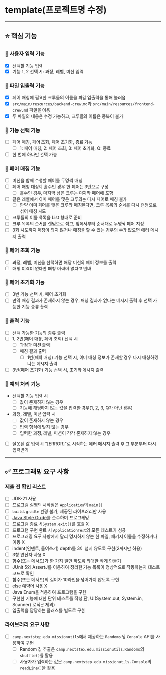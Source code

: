# template(프로젝트명 수정)

***

## ⭐️ 핵심 기능

### 📌 사용자 입력 기능

- [x] 선택할 기능 입력
- [x] 기능 1, 2 선택 시: 과정, 레벨, 미션 입력

### 📌 파일 입출력 기능

- [x] 페어 매칭에 필요한 크루들의 이름을 파일 입출력을 통해 불러옴
- [x] `src/main/resources/backend-crew.md`과 `src/main/resources/frontend-crew.md` 파일을 이용
- [x] 두 파일의 내용은 수정 가능하고, 크루들의 이름은 중복이 불가

### 📌 기능 선택 기능

- [ ] 페어 매칭, 페어 조회, 페어 초기화, 종료 기능
    - [ ] 1: 페어 매칭, 2: 페어 조회, 3: 페어 초기화, Q: 종료
- [ ] 한 번에 하나만 선택 가능

### 📌 페어 매칭 기능

- [ ] 미션을 함께 수행할 페어를 두명씩 매칭
- [ ] 페어 매칭 대상이 홀수인 경우 한 페어는 3인으로 구성
    - [ ] 홀수인 경우, 마지막 남은 크루는 마지막 페어에 포함
- [ ] 같은 레벨에서 이미 페어를 맺은 크루와는 다시 페어로 매칭 불가
    - [ ] 만약 이미 페어를 맺은 크루와 매칭된다면, 크루 목록의 순서를 다시 랜덤으로 섞어 매칭 시도
- [ ] 크루들의 이름 목록을 List<String> 형태로 준비
- [ ] 크루 목록의 순서를 랜덤으로 섞고, 앞에서부터 순서대로 두명씩 페어 지정
- [ ] 3회 시도까지 매칭이 되지 않거나 매칭을 할 수 있는 경우의 수가 없으면 에러 메시지 출력

### 📌 페어 조회 기능

- [ ] 과정, 레벨, 미션을 선택하면 해당 미션의 페어 정보를 출력
- [ ] 매칭 이력이 없다면 매칭 이력이 없다고 안내

### 📌 페어 초기화 기능

- [ ] 3번 기능 선택 시, 페어 초기화
- [ ] 만약 매칭 결과가 존재하지 않는 경우, 매칭 결과가 없다는 메시지 출력 후 선택 가능한 기능 종류 출력

### 📌 출력 기능

- [ ] 선택 가능한 기능의 종류 출력
- [ ] 1, 2번(페어 매칭, 페어 조회) 선택 시
    - [ ] 과정과 미션 출력
    - [ ] 매칭 결과 출력
        - [ ] 1번(페어 매칭) 기능 선택 시, 이미 매칭 정보가 존재할 경우 다시 매칭하겠냐는 메시지 출력
- [ ] 3번(페어 초기화) 기능 선택 시, 초기화 메시지 출력

### 📌 예외 처리 기능

- 선택할 기능 입력 시
    - [ ] 값이 존재하지 않는 경우
    - [ ] 기능에 해당하지 않는 값을 입력한 경우(1, 2, 3, Q가 아닌 경우)

- 과정, 레벨, 미션 입력 시
    - [ ] 값이 존재하지 않는 경우
    - [ ] 입력 형식에 맞지 않는 경우
    - [ ] 입력한 과정, 레벨, 미션이 각각 존재하지 않는 경우

- [ ] 잘못된 값 입력 시 "[ERROR]"로 시작하는 에러 메시지 출력 후 그 부분부터 다시 입력받기

***

## ✅ 프로그래밍 요구 사항

### 제출 전 확인 리스트

- [ ] JDK-21 사용
- [ ] 프로그램 실행의 시작점은 `Application`의 `main()`
- [ ] `build.gradle` 변경 불가, 제공된 라이브러리만 사용
- [ ] [Java Style Guide](https://github.com/woowacourse/woowacourse-docs/tree/main/styleguide/java)를 준수하며 프로그래밍
- [ ] 프로그램 종료 시`System.exit()`를 호출 X
- [ ] 프로그램 구현 완료 시 `ApplicationTest`의 모든 테스트가 성공
- [ ] 프로그래밍 요구 사항에서 달리 명시하지 않는 한 파일, 패키지 이름을 수정하거나 이동 X
- [ ] indent(인덴트, 들여쓰기) depth를 3이 넘지 않도록 구현(2까지만 허용)
- [ ] 3항 연산자 사용 X
- [ ] 함수(또는 메서드)가 한 가지 일만 하도록 최대한 작게 만들기
- [ ] JUnit 5와 AssertJ를 이용하여 정리한 기능 목록이 정상적으로 작동하는지 테스트 코드로 확인
- [ ] 함수(또는 메서드)의 길이가 10라인을 넘어가지 않도록 구현
- [ ] else 예약어 사용 X
- [ ] Java Enum을 적용하여 프로그램을 구현
- [ ] 구현한 기능에 대한 단위 테스트를 작성(단, UI(System.out, System.in, Scanner) 로직은 제외)
- [ ] 입출력을 담당하는 클래스를 별도로 구현

### 라이브러리 요구 사항

- [ ] `camp.nextstep.edu.missionutils`에서 제공하는 `Randoms` 및 `Console` API를 사용하여 구현
    - [ ] Random 값 추출은 `camp.nextstep.edu.missionutils.Randoms`의 `shuffle()`를 활용
    - [ ] 사용자가 입력하는 값은 `camp.nextstep.edu.missionutils.Console`의 `readLine()`을 활용